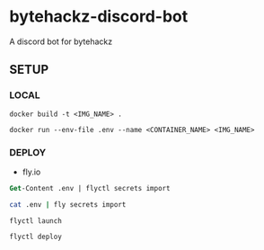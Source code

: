 # bytehackz-discord-bot
A discord bot for bytehackz

## SETUP
### LOCAL
```
docker build -t <IMG_NAME> .
```

```
docker run --env-file .env --name <CONTAINER_NAME> <IMG_NAME>
```

### DEPLOY
- fly.io
  
```ps
Get-Content .env | flyctl secrets import
```

```sh
cat .env | fly secrets import
```

```
flyctl launch
```

```
flyctl deploy
```